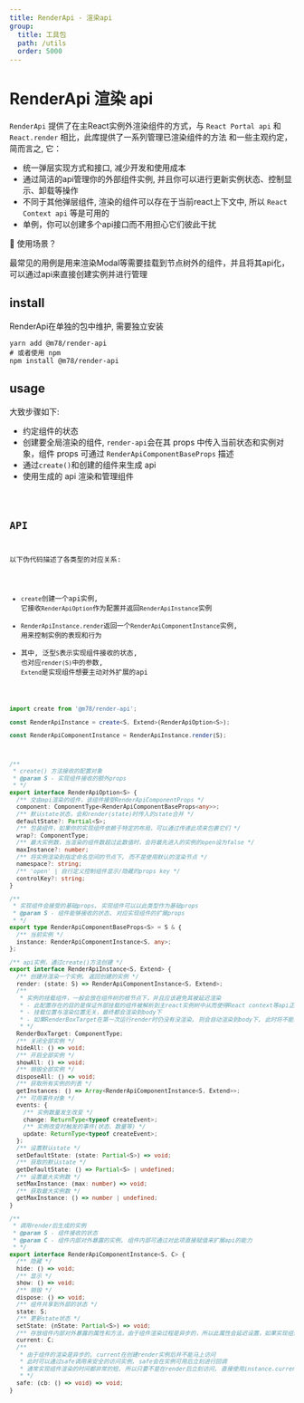 ```yaml
---
title: RenderApi - 渲染api
group:
  title: 工具包
  path: /utils
  order: 5000
---
```


# RenderApi 渲染 api

`RenderApi` 提供了在主React实例外渲染组件的方式，与 `React Portal api` 和 `React.render` 相比，此库提供了一系列管理已渲染组件的方法 和一些主观约定，简而言之, 它：

* 统一弹层实现方式和接口, 减少开发和使用成本
* 通过简洁的api管理你的外部组件实例, 并且你可以进行更新实例状态、控制显示、卸载等操作
* 不同于其他弹层组件, 渲染的组件可以存在于当前react上下文中, 所以 `React Context api` 等是可用的
* 单例，你可以创建多个api接口而不用担心它们彼此干扰

🤔 使用场景？

最常见的用例是用来渲染Modal等需要挂载到节点树外的组件，并且将其api化，可以通过api来直接创建实例并进行管理

## install
RenderApi在单独的包中维护, 需要独立安装
```shell
yarn add @m78/render-api
# 或者使用 npm
npm install @m78/render-api
```

## usage
大致步骤如下:
* 约定组件的状态
* 创建要全局渲染的组件, `render-api`会在其 props 中传入当前状态和实例对象，组件 props 可通过 `RenderApiComponentBaseProps` 描述
* 通过`create()`和创建的组件来生成 api
* 使用生成的 api 渲染和管理组件

<code src="./demo.tsx" />

## API

以下伪代码描述了各类型的对应关系:

* `create`创建一个api实例, 它接收`RenderApiOption`作为配置并返回`RenderApiInstance`实例
* `RenderApiInstance.render`返回一个`RenderApiComponentInstance`实例, 用来控制实例的表现和行为
* 其中, 泛型`S`表示实现组件接收的状态, 也对应`render(S)`中的参数, `Extend`是实现组件想要主动对外扩展的api

```ts
import create from '@m78/render-api';

const RenderApiInstance = create<S, Extend>(RenderApiOption<S>);

const RenderApiComponentInstance = RenderApiInstance.render(S);
```

```ts
/**
 * create() 方法接收的配置对象
 * @param S - 实现组件接收的额外props
 * */
export interface RenderApiOption<S> {
  /** 交由api渲染的组件，该组件接受RenderApiComponentProps */
  component: ComponentType<RenderApiComponentBaseProps<any>>;
  /** 默认state状态，会和render(state)时传入的state合并 */
  defaultState?: Partial<S>;
  /** 包装组件，如果你的实现组件依赖于特定的布局，可以通过传递此项来包裹它们 */
  wrap?: ComponentType;
  /** 最大实例数，当渲染的组件数超过此数值时，会将最先进入的实例的open设为false */
  maxInstance?: number;
  /** 将实例渲染到指定命名空间的节点下, 而不是使用默认的渲染节点 */
  namespace?: string;
  /** 'open' | 自行定义控制组件显示/隐藏的props key */
  controlKey?: string;
}

/**
 * 实现组件会接受的基础props, 实现组件可以以此类型作为基础props
 * @param S - 组件能够接收的状态, 对应实现组件的扩展props
 * */
export type RenderApiComponentBaseProps<S> = S & {
  /** 当前实例 */
  instance: RenderApiComponentInstance<S, any>;
};

/** api实例，通过create()方法创建 */
export interface RenderApiInstance<S, Extend> {
  /** 创建并渲染一个实例, 返回创建的实例 */
  render: (state: S) => RenderApiComponentInstance<S, Extend>;
  /**
   * 实例的挂载组件，一般会放在组件树的根节点下，并且应该避免其被延迟渲染
   * - 此配置存在的目的是保证外部挂载的组件被解析到主react实例树中从而使得React context等api正常可用
   * - 挂载位置与渲染位置无关，最终都会渲染到body下
   * - 如果RenderBoxTarget在第一次运行render时仍没有没渲染, 则会自动渲染到body下, 此时将不能再正常在渲染的组件内接收context等
   * */
  RenderBoxTarget: ComponentType;
  /** 关闭全部实例 */
  hideAll: () => void;
  /** 开启全部实例 */
  showAll: () => void;
  /** 销毁全部实例 */
  disposeAll: () => void;
  /** 获取所有实例的列表 */
  getInstances: () => Array<RenderApiComponentInstance<S, Extend>>;
  /** 可用事件对象 */
  events: {
    /** 实例数量发生改变 */
    change: ReturnType<typeof createEvent>;
    /** 实例改变时触发的事件(状态、数量等) */
    update: ReturnType<typeof createEvent>;
  };
  /** 设置默认state */
  setDefaultState: (state: Partial<S>) => void;
  /** 获取的默认state */
  getDefaultState: () => Partial<S> | undefined;
  /** 设置最大实例数 */
  setMaxInstance: (max: number) => void;
  /** 获取最大实例数 */
  getMaxInstance: () => number | undefined;
}

/**
 * 调用render后生成的实例
 * @param S - 组件接收的状态
 * @param C - 组件内部对外暴露的实例, 组件内部可通过对此项直接赋值来扩展api的能力
 * */
export interface RenderApiComponentInstance<S, C> {
  /** 隐藏 */
  hide: () => void;
  /** 显示 */
  show: () => void;
  /** 销毁 */
  dispose: () => void;
  /** 组件共享到外部的状态 */
  state: S;
  /** 更新state状态 */
  setState: (nState: Partial<S>) => void;
  /** 存放组件内部对外暴露的属性和方法，由于组件渲染过程是异步的，所以此属性会延迟设置，如果实现组件未扩展任何东西则始终为null */
  current: C;
  /**
   * 由于组件的渲染是异步的, current在创建render实例后并不能马上访问
   * 此时可以通过safe调用来安全的访问实例, safe会在实例可用后立刻进行回调
   * 通常实现组件渲染的时间都非常的短, 所以只要不是在render后立刻访问, 直接使用instance.current访问实例也是可行的
   * */
  safe: (cb: () => void) => void;
}
```
